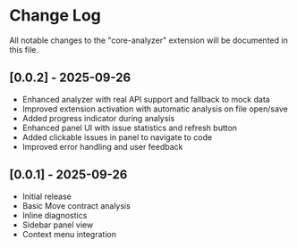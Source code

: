 # Change Log

All notable changes to the "core-analyzer" extension will be documented in this file.

## [0.0.2] - 2025-09-26

- Enhanced analyzer with real API support and fallback to mock data
- Improved extension activation with automatic analysis on file open/save
- Added progress indicator during analysis
- Enhanced panel UI with issue statistics and refresh button
- Added clickable issues in panel to navigate to code
- Improved error handling and user feedback

## [0.0.1] - 2025-09-26

- Initial release
- Basic Move contract analysis
- Inline diagnostics
- Sidebar panel view
- Context menu integration